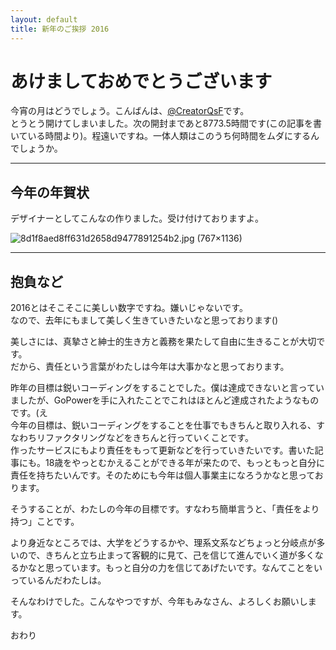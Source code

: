 ```yaml
---
layout: default
title: 新年のご挨拶 2016
---
```


# あけましておめでとうございます

今宵の月はどうでしょう。こんばんは、[@CreatorQsF](http://f.9en.co/?move=mainSns)です。  
とうとう開けてしまいました。次の開封まであと8773.5時間です(この記事を書いている時間より)。程遠いですね。一体人類はこのうち何時間をムダにするんでしょうか。

***

## 今年の年賀状

デザイナーとしてこんなの作りました。受け付けておりますよ。

![8d1f8aed8ff631d2658d9477891254b2.jpg (767×1136)](https://s-media-cache-ak0.pinimg.com/originals/8d/1f/8a/8d1f8aed8ff631d2658d9477891254b2.jpg)

***

## 抱負など

2016とはそこそこに美しい数字ですね。嫌いじゃないです。  
なので、去年にもまして美しく生きていきたいなと思っております()

美しさには、真摯さと紳士的生き方と義務を果たして自由に生きることが大切です。  
だから、責任という言葉がわたしは今年は大事かなと思っております。

昨年の目標は鋭いコーディングをすることでした。僕は達成できないと言っていましたが、GoPowerを手に入れたことでこれはほとんど達成されたようなものです。(え  
今年の目標は、鋭いコーディングをすることを仕事でもきちんと取り入れる、すなわちリファクタリングなどをきちんと行っていくことです。  
作ったサービスにもより責任をもって更新などを行っていきたいです。書いた記事にも。18歳をやっとむかえることができる年が来たので、もっともっと自分に責任を持ちたいんです。そのためにも今年は個人事業主になろうかなと思っております。  

そうすることが、わたしの今年の目標です。すなわち簡単言うと、「責任をより持つ」ことです。

より身近なところでは、大学をどうするかや、理系文系などちょっと分岐点が多いので、きちんと立ち止まって客観的に見て、己を信じて進んでいく道が多くなるかなと思っています。もっと自分の力を信じてあげたいです。なんてことをいっているんだわたしは。

そんなわけでした。こんなやつですが、今年もみなさん、よろしくお願いします。

おわり